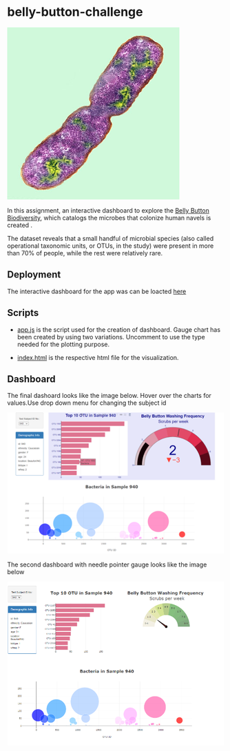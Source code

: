 # belly-button-challenge

![Image](Images/bacteria.jpg)


In this assignment, an interactive dashboard to explore the [Belly Button Biodiversity](http://robdunnlab.com/projects/), which catalogs the microbes that colonize human navels is created .

The dataset reveals that a small handful of microbial species (also called operational taxonomic units, or OTUs, in the study) were present in more than 70% of people, while the rest were relatively rare.
## Deployment 

The interactive dashboard for the app was can be loacted [here](https://rimpledabas.github.io/belly-button-challenge/)

## Scripts 

- [app.js](https://github.com/RimpleDabas/belly-button-challenge/blob/main/static/js/app.js) is the script used for the creation of dashboard.
Gauge chart has been created by using two variations. Uncomment to use the type needed for the plotting purpose.

- [index.html](https://github.com/RimpleDabas/belly-button-challenge/blob/main/index.html) is the respective html file for the visualization.


## Dashboard 

The final dashoard looks like the image below. Hover over the charts for values.Use drop down menu for changing the subject id

 ![image](Images/final_dashboard.png)
 

The second dashboard with needle pointer gauge looks like the image below

![image](Images/dashboard2.png)

